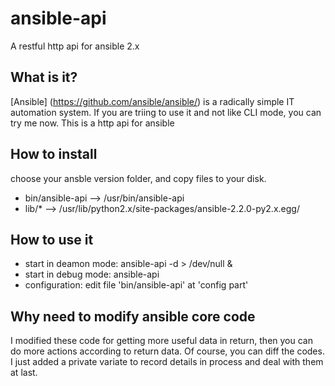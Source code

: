 # ansible-api
A restful http api for ansible 2.x

## What is it?
[Ansible] (https://github.com/ansible/ansible/) is a radically simple IT automation system. 
If you are triing to use it and not like CLI mode, you can try me now. This is a http api for ansible

## How to install
choose your ansble version folder, and copy files to your disk.

- bin/ansible-api --> /usr/bin/ansible-api
- lib/* --> /usr/lib/python2.x/site-packages/ansible-2.2.0-py2.x.egg/

## How to use it

- start in deamon mode: ansible-api -d > /dev/null &
- start in debug mode: ansible-api
- configuration: edit file 'bin/ansible-api' at 'config part'

## Why need to modify ansible core code

I modified these code for getting more useful data in return, then you can do more actions according to return data.
Of course, you can diff the codes. I just added a private variate to record details in process and deal with them at last.

